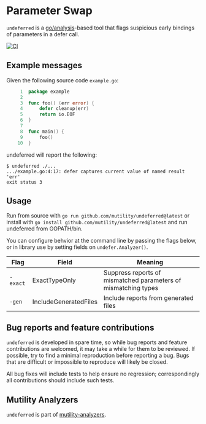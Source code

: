 # Parameter Swap

`undeferred` is a
[go/analysis](https://pkg.go.dev/golang.org/x/tools/go/analysis)-based tool that
flags suspicious early bindings of parameters in a defer call.

[![CI](https://github.com/mutility/undeferred/actions/workflows/build.yaml/badge.svg)](https://github.com/mutility/undeferred/actions/workflows/build.yaml)

## Example messages

Given the following source code `example.go`:

```go
     1  package example
     2
     3  func foo() (err error) {
     4      defer cleanup(err)
     5      return io.EOF
     6  }
     7
     8  func main() {
     9      foo()
    10  }
```

undeferred will report the following:

```console
$ undeferred ./...
.../example.go:4:17: defer captures current value of named result 'err'
exit status 3
```

## Usage

Run from source with `go run github.com/mutility/undeferred@latest` or
install with `go install github.com/mutility/undeferred@latest` and run
undeferred from GOPATH/bin.

You can configure behvior at the command line by passing the flags below, or in
library use by setting fields on `undefer.Analyzer()`.

Flag | Field | Meaning
-|-|-
`-exact` | ExactTypeOnly | Suppress reports of mismatched parameters of mismatching types
`-gen` | IncludeGeneratedFiles | Include reports from generated files

## Bug reports and feature contributions

`undeferred` is developed in spare time, so while bug reports and feature
contributions are welcomed, it may take a while for them to be reviewed. If
possible, try to find a minimal reproduction before reporting a bug. Bugs that
are difficult or impossible to reproduce will likely be closed.

All bug fixes will include tests to help ensure no regression; correspondingly
all contributions should include such tests.

## Mutility Analyzers

`undeferred` is part of [mutility-analyzers](https://github.com/mutility/analyzers).
